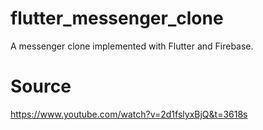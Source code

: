 # flutter_messenger_clone

A messenger clone implemented with Flutter and Firebase. 

# Source 
https://www.youtube.com/watch?v=2d1fslyxBjQ&t=3618s

